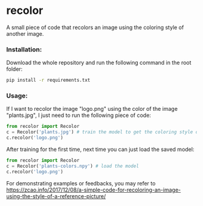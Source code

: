 # recolor
A small piece of code that recolors an image using the coloring style of another image. 
### Installation:
Download the whole repository and run the following command in the root folder:
```bash
pip install -r requirements.txt
```
### Usage:
If I want to recolor the image "logo.png" using the color of the image "plants.jpg", I just need to run the following piece of code:
```python
from recolor import Recolor
c = Recolor('plants.jpg') # train the model to get the coloring style of "plants.jpg"
c.recolor('logo.png')
```

After training for the first time, next time you can just load the saved model:

```python
from recolor import Recolor
c = Recolor('plants-colors.npy') # load the model
c.recolor('logo.png')
```

For demonstrating examples or feedbacks, you may refer to https://zcao.info/2017/12/08/a-simple-code-for-recoloring-an-image-using-the-style-of-a-reference-picture/
